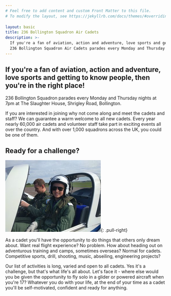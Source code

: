 ```yaml
---
# Feel free to add content and custom Front Matter to this file.
# To modify the layout, see https://jekyllrb.com/docs/themes/#overriding-theme-defaults

layout: basic
title: 236 Bollington Squadron Air Cadets
description: >-
  If you're a fan of aviation, action and adventure, love sports and getting to know people, then you're in the right place!
  236 Bollington Squadron Air Cadets parades every Monday and Thursday nights at 7pm.
---
```


## If you're a fan of aviation, action and adventure, love sports and getting to know people, then you're in the right place!

236 Bollington Squadron parades every Monday and Thursday nights at 7pm at The Slaughter House, Shrigley Road, Bollington.

If you are interested in joining why not come along and meet the cadets and staff? We can guarantee a warm welcome to all new cadets. Every year nearly 60,000 air cadets and volunteer staff take part in exciting events all over the country. And with over 1,000 squadrons across the UK, you could be one of them.

## Ready for a challenge?

![Ready for a challenge?](/assets/images/challenge.jpg){: .pull-right}

As a cadet you'll have the opportunity to do things that others only dream about. Want real flight experience? No problem. How about heading out on adventurous training and camps, sometimes overseas? Normal for cadets. Competitive sports, drill, shooting, music, abseiling, engineering projects?

Our list of activities is long, varied and open to all cadets. Yes it's a challenge, but that's what life's all about. Let's face it - where else would you be given the opportunity to fly solo in a glider or powered aircraft when you're 17? Whatever you do with your life, at the end of your time as a cadet you'll be self-motivated, confident and ready for anything.